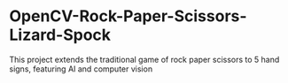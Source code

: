 # OpenCV-Rock-Paper-Scissors-Lizard-Spock
This project extends the traditional game of rock paper scissors to 5 hand signs, featuring AI and computer vision
